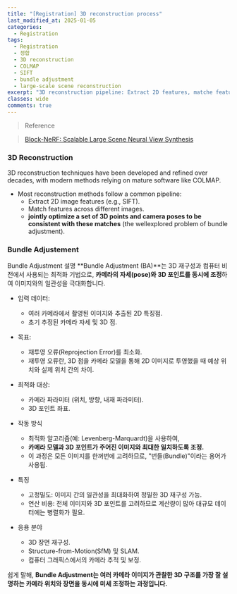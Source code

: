 ```yaml
---
title: "[Registration] 3D reconstruction process"
last_modified_at: 2025-01-05
categories:
  - Registration
tags:
  - Registration
  - 정합
  - 3D reconstruction
  - COLMAP
  - SIFT
  - bundle adjustment
  - large-scale scene reconstruction
excerpt: "3D reconstruction pipeline: Extract 2D features, matche features across different images, jointly optimize a set of 3D points and camera poses to be consistent with these matches."
classes: wide
comments: true
---
```


> Reference

>[Block-NeRF: Scalable Large Scene Neural View Synthesis](https://openaccess.thecvf.com/content/CVPR2022/papers/Tancik_Block-NeRF_Scalable_Large_Scene_Neural_View_Synthesis_CVPR_2022_paper.pdf)

### 3D Reconstruction

3D reconstruction techniques have been developed and refined over decades, with modern methods relying on mature software like COLMAP.

- Most reconstruction methods follow a common pipeline:
  - Extract 2D image features (e.g., SIFT).
  - Match features across different images.
  - **jointly optimize a set of 3D points and camera poses to be consistent with these matches** (the wellexplored problem of bundle adjustment).

### Bundle Adjustement

Bundle Adjustment 설명
**Bundle Adjustment (BA)**는 3D 재구성과 컴퓨터 비전에서 사용되는 최적화 기법으로, **카메라의 자세(pose)와 3D 포인트를 동시에 조정**하여 이미지와의 일관성을 극대화합니다.

- 입력 데이터:
  - 여러 카메라에서 촬영된 이미지와 추출된 2D 특징점.
  - 초기 추정된 카메라 자세 및 3D 점.

- 목표:
  - 재투영 오류(Reprojection Error)를 최소화.
  - 재투영 오류란, 3D 점을 카메라 모델을 통해 2D 이미지로 투영했을 때 예상 위치와 실제 위치 간의 차이.

- 최적화 대상:
  - 카메라 파라미터 (위치, 방향, 내재 파라미터).
  - 3D 포인트 좌표.
 
- 작동 방식
  - 최적화 알고리즘(예: Levenberg-Marquardt)을 사용하여,
  - **카메라 모델과 3D 포인트가 주어진 이미지와 최대한 일치하도록 조정.**
  - 이 과정은 모든 이미지를 한꺼번에 고려하므로, "번들(Bundle)"이라는 용어가 사용됨.

- 특징
  - 고정밀도: 이미지 간의 일관성을 최대화하여 정밀한 3D 재구성 가능.
  - 연산 비용: 전체 이미지와 3D 포인트를 고려하므로 계산량이 많아 대규모 데이터에는 병렬화가 필요.

- 응용 분야
  - 3D 장면 재구성.
  - Structure-from-Motion(SfM) 및 SLAM.
  - 컴퓨터 그래픽스에서의 카메라 추적 및 보정.
  
쉽게 말해, **Bundle Adjustment는 여러 카메라 이미지가 관찰한 3D 구조를 가장 잘 설명하는 카메라 위치와 장면을 동시에 미세 조정하는 과정입니다.**


